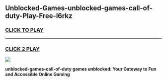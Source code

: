 
## Unblocked-Games-unblocked-games-call-of-duty-Play-Free-l6rkz
<h3>
<a href="https://premium76.site?title=unblocked-games-call-of-duty&ref=21A">CLICK TO PLAY</a></h3>
<hr>

<h3>
<a href="https://premium76.site?title=unblocked-games-call-of-duty&ref=21A">CLICK 2 PLAY</a>
  
</h3>

<a href="https://premium76.site?title=unblocked-games-call-of-duty&ref=21A"><img src="https://clearcache.store/games.png"></a>


**unblocked-games-call-of-duty games unblocked: Your Gateway to Fun and Accessible Online Gaming**
